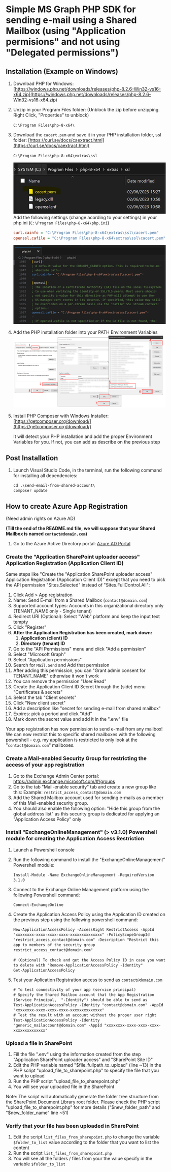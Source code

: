# Simple MS Graph PHP SDK for sending e-mail using a Shared Mailbox (using "Application permisions" and not using "Delegated permissions")

## Installation (Example on Windows)

1) Download PHP for Windows:
[https://windows.php.net/downloads/releases/php-8.2.6-Win32-vs16-x64.zip](https://windows.php.net/downloads/releases/php-8.2.6-Win32-vs16-x64.zip)

2) Unzip in your Program Files folder:
(Unblock the zip before unzipping. Right Click, "Properties" to unblock)

    `C:\Program Files\php-8-x64\`

3) Download the `cacert.pem` and save it in your PHP installation folder, ssl folder:
   [https://curl.se/docs/caextract.html](https://curl.se/docs/caextract.html)

   `C:\Program Files\php-8-x64\extras\ssl`

    ![location of cacert.pem](.markdown/resources/images/php_ssl_certificate_cacert.jpg)
    Add the following settings (change acording to your settings) in your php.ini (`C:\Program Files\php-8-x64\php.ini`)  

    ```ini
    curl.cainfo = "C:\Program Files\php-8-x64\extras\ssl\cacert.pem"
    openssl.cafile = "C:\Program Files\php-8-x64\extras\ssl\cacert.pem"
    ```

    ![php.ini config](.markdown/resources/images/php_config_for_ssl_certificate_cacert.jpg)

4) Add the PHP installation folder into your PATH Environment Variables
![php env var](.markdown/resources/images/add_env_var_for_php_and_composer.png)

5) Install PHP Composer with Windows Installer:
   [https://getcomposer.org/download/](https://getcomposer.org/download/)

   It will detect your PHP installation and add the proper Environment Variables for you. If not, you can add as describe on the previous step

## Post Installation

1) Launch Visual Studio Code, in the terminal, run the following command for installing all dependencies:

    ```pwsh
    cd .\send-email-from-shared-account\
    composer update
    ```

## How to create Azure App Registration

(Need admin rights on Azure AD)

**(Till the end of the README.md file, we will suppose that your Shared Mailbox is named `contact@domain.com`)**

1) Go to the Azure Active Directory portal:
[Azure AD Portal](https://portal.azure.com/#view/Microsoft_AAD_IAM/ActiveDirectoryMenuBlade/~/Overview)

### Create the "Application SharePoint uploader access" Application Registration (Application Client ID)

Same steps like "Create the "Application SharePoint uploader access" Application Registration (Application Client ID)" except that you need to pick the API permission "Sites.Selected" instead of "Sites.FullControl.All":

1) Click Add > App registration
2) Name: Send E-mail from a Shared Mailbox (`contact@domain.com`)
3) Supported account types: Accounts in this organizational directory only (TENANT_NAME only - Single tenant)
4) Redirect URI (Optional): Select "Web" platform and keep the input text tempty
5) Click "Register"
6) **After the Application Registration has been created, mark down:**
   1) **Application (client) ID**
   2) **Directory (tenant) ID**
7) Go to the "API Permissions" menu and click "Add a permission"
8) Select "Microsoft Graph"
9) Select "Application permissions"
10) Search for `Mail.Send` and Add that permission
11) After adding this permission, you can "Grant admin consent for TENANT_NAME" otherwise it won't work
12) You can remove the permission "User.Read"
13) Create the Application Client ID Secret through the (side) menu "Certificates & secrets"
14) Select the tab "Client secrets"
15) Click "New client secret"
16) Add a description like "secret for sending e-mail from shared mailbox"
17) Expires: pick a period and click "Add"
18) Mark down the secret value and add it in the ".env" file

Your app registration has now permission to send e-mail from any mailbox! We can now restrict this to specific shared mailboxes with the following powershell - e.g. my application is restricted to only look at the "`contact@domain.com`" mailboxes.

### Create a Mail-enabled Security Group for restricting the access of your app registration

1) Go to the Exchange Admin Center portal:
    <https://admin.exchange.microsoft.com/#/groups>
2) Go to the tab "Mail-enable security" tab and create a new group like this:
    Example: `restrict_access_contact@domain.com`
3) Add the Shared Mailbox account used for sending e-mails as a member of this Mail-enabled security group.
4) You should also enable the following option: "Hide this group from the global address list" as this security group is dedicated for applying an "Application Access Policy" only

### Install "ExchangeOnlineManagement" (> v3.1.0) Powershell module for creating the Application Access Restriction

1) Launch a Powershell console
2) Run the following command to install the "ExchangeOnlineManagement" Powershell module:

   ```pwsh
   Install-Module -Name ExchangeOnlineManagement -RequiredVersion 3.1.0
   ```

3) Connect to the Exchange Online Management platform using the following Powershell command:

    ```pwsh
    Connect-ExchangeOnline
    ```

4) Create the Application Access Policy using the Application ID created on the previous step using the following powershell command:

    ```pwsh
    New-ApplicationAccessPolicy -AccessRight RestrictAccess -AppId "xxxxxxxx-xxxx-xxxx-xxxx-xxxxxxxxxxxxxx" -PolicyScopeGroupId "restrict_access_contact@domain.com" -Description "Restrict this app to members of the security group restrict_access_contact@domain.com"

    # (Optional) To check and get the Access Policy ID in case you want to delete with "Remove-ApplicationAccessPolicy -Identity"
    Get-ApplicationAccessPolicy
    ```

5) Test your Aplication Registration access to send as `contact@domain.com`

    ```pwsh
    # To test connectivity of your app (service principal)
    # Specify the Shared Mailbox account that the App Registration (Service Principal,  "-Identity") should be able to send as
    Test-ApplicationAccessPolicy -Identity "contact@domain.com" -AppId "xxxxxxxx-xxxx-xxxx-xxxx-xxxxxxxxxxxxxx"
    # Test the result with an account without the proper user right 
    Test-ApplicationAccessPolicy -Identity "generic_mailaccount@domain.com" -AppId "xxxxxxxx-xxxx-xxxx-xxxx-xxxxxxxxxxxxxx"
    ```

### Upload a file in SharePoint

1) Fill the file ".env" using the information created from the step "Application SharePoint uploader access" and "SharePoint Site ID"
2) Edit the PHP variable named "$file_fullpath_to_upload" (line ~13) in the PHP script "upload_file_to_sharepoint.php" to specify the file that you want to upload
3) Run the PHP script "upload_file_to_sharepoint.php"
4) You will see your uploaded file in the SharePoint

Note: The script will automatically generate the folder tree structure from the SharePoint Document Library root folder. Please check the PHP script "upload_file_to_sharepoint.php" for more details ("$new_folder_path" and "$new_folder_name" line ~51)

### Verify that your file has been uploaded in SharePoint

1) Edit the script `list_files_from_sharepoint.php` to change the variable `$folder_to_list` value according to the folder that you want to list the content
2) Run the script `list_files_from_sharepoint.php`
3) You will see all the folders / files from your the value specify in the variable `$folder_to_list`
